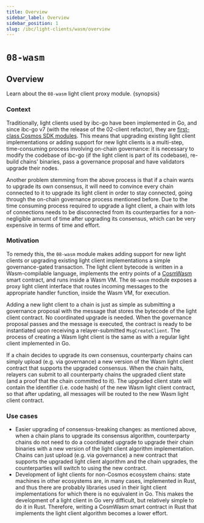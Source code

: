 ```yaml
---
title: Overview
sidebar_label: Overview
sidebar_position: 1
slug: /ibc/light-clients/wasm/overview
---
```


# `08-wasm`

## Overview

Learn about the `08-wasm` light client proxy module. {synopsis}

### Context

Traditionally, light clients used by ibc-go have been implemented in Go, and since ibc-go v7 (with the release of the 02-client refactor), they are [first-class Cosmos SDK modules](../../../architecture/adr-010-light-clients-as-sdk-modules.md). This means that upgrading existing light client implementations or adding support for new light clients is a multi-step, time-consuming process involving on-chain governance: it is necessary to modify the codebase of ibc-go (if the light client is part of its codebase), re-build chains' binaries, pass a governance proposal and have validators upgrade their nodes.

Another problem stemming from the above process is that if a chain wants to upgrade its own consensus, it will need to convince every chain connected to it to upgrade its light client in order to stay connected, going through the on-chain governance process mentioned before. Due to the time consuming process required to upgrade a light client, a chain with lots of connections needs to be disconnected from its counterparties for a non-negligible amount of time after upgrading its consensus, which can be very expensive in terms of time and effort.

### Motivation

To remedy this, the `08-wasm` module makes adding support for new light clients or upgrading existing light client implementations a simple governance-gated transaction. The light client bytecode is written in a Wasm-compilable language, implements the entry points of a [CosmWasm](https://docs.cosmwasm.com/docs/) smart contract, and runs inside a Wasm VM. The `08-wasm` module exposes a proxy light client interface that routes incoming messages to the appropriate handler function, inside the Wasm VM, for execution.

Adding a new light client to a chain is just as simple as submitting a governance proposal with the message that stores the bytecode of the light client contract. No coordinated upgrade is needed. When the governance proposal passes and the message is executed, the contract is ready to be instantiated upon receiving a relayer-submitted `MsgCreateClient`. The process of creating a Wasm light client is the same as with a regular light client implemented in Go.

If a chain decides to upgrade its own consensus, counterparty chains can simply upload (e.g. via governance) a new version of the Wasm light client contract that supports the upgraded consensus. When the chain halts, relayers can submit to all counterparty chains the upgraded client state (and a proof that the chain committed to it). The upgraded client state will contain the identifier (i.e. code hash) of the new Wasm light client contract, so that after updating, all messages will be routed to the new Wasm light client contract.

### Use cases

- Easier upgrading of consensus-breaking changes: as mentioned above, when a chain plans to upgrade its consensus algorithm, counterparty chains do not need to do a coordinated upgrade to upgrade their chain binaries with a new version of the light client algorithm implementation. Chains can just upload (e.g. via governance) a new contract that supports the upgraded light client algorithm and the chain upgrades, the counterparties will switch to using the new contract.
- Development of light clients for non-Cosmos ecosystem chains: state machines in other ecosystems are, in many cases, implemented in Rust, and thus there are probably libraries used in their light client implementations for which there is no equivalent in Go. This makes the development of a light client in Go very difficult, but relatively simple to do it in Rust. Therefore, writing a CosmWasm smart contract in Rust that implements the light client algorithm becomes a lower effort.
